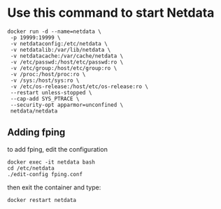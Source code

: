 # Use this command to start Netdata

```shell
docker run -d --name=netdata \
 -p 19999:19999 \
 -v netdataconfig:/etc/netdata \
 -v netdatalib:/var/lib/netdata \
 -v netdatacache:/var/cache/netdata \
 -v /etc/passwd:/host/etc/passwd:ro \
 -v /etc/group:/host/etc/group:ro \
 -v /proc:/host/proc:ro \
 -v /sys:/host/sys:ro \
 -v /etc/os-release:/host/etc/os-release:ro \
 --restart unless-stopped \
 --cap-add SYS_PTRACE \
 --security-opt apparmor=unconfined \
 netdata/netdata
```

## Adding fping

to add fping, edit the configuration

```shell
docker exec -it netdata bash
cd /etc/netdata
./edit-config fping.conf
```

then exit the container and type:

```shell
docker restart netdata
```
